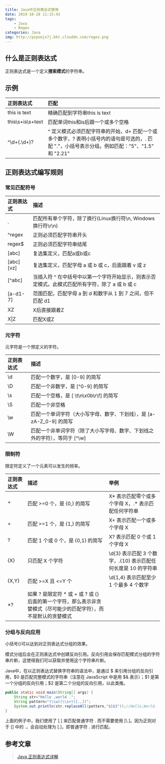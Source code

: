 ```yaml
---
title: Java中正则表达式使用
date: 2019-10-28 11:15:43
tags: 
    - Java
    - Regex
categories: Java
img: http://pzpoejx7j.bkt.clouddn.com/regex.png
---
```

## 什么是正则表达式
正则表达式是一个定义**搜索模式**的字符串。

## 示例

|正则表达式|匹配|
|:-------|:---------------------------|
|this is text|精确匹配到字符串this is text|
|this\s+is\s+text|匹配单词this和is后跟一个或多个空格|
|^\d+(\.\d+)?|^ 定义模式必须匹配字符串的开始，d+ 匹配一个或多个数字，? 表明小括号内的语句是可选的，\. 匹配 "."，小括号表示分组。例如匹配："5"、"1.5" 和 "2.21"|

## 正则表达式编写规则

### 常见匹配符号
|正则表达式|描述|
|:---------|:-------|
|.|匹配所有单个字符，除了换行(Linux换行符\n, Windows换行符\r\n)|
|^regex|正则必须匹配字符串开头|
|regex$|正则必须匹配字符串结尾|
|[abc]|复选集定义，匹配a或b或c|
|[abc][vz]|复选集定义，匹配字母 a 或 b 或 c，后面跟着 v 或 z|
|[^abc]|当插入符 ^ 在中括号中以第一个字符开始显示，则表示否定模式。此模式匹配所有字符，除了 a 或 b 或 c|
|[a-d1-7]|范围匹配，匹配字母 a 到 d 和数字从 1 到 7 之间，但不匹配 d1|
|XZ|X后直接跟着Z|
|X\|Z|匹配X或Z|

### 元字符
元字符是一个预定义的字符。

|正则表达式|描述|
|:---------|:-------|
|\d|匹配一个数字，是 [0-9] 的简写|
|\D|匹配一个非数字，是 [^0-9] 的简写|
|\s	|匹配一个空格，是 [ \t\n\x0b\r\f] 的简写|
|\S	|匹配一个非空格|
|\w	|匹配一个单词字符（大小写字母、数字、下划线），是 [a-zA-Z_0-9] 的简写|
|\W	|匹配一个非单词字符（除了大小写字母、数字、下划线之外的字符），等同于 [^\w]|


### 限制符
限定符定义了一个元素可以发生的频率。

|正则表达式	|描述	|举例|
|:---------|:-------|:--------|
|*	|匹配 >=0 个，是 {0,} 的简写|	X* 表示匹配零个或多个字母 X，.* 表示匹配任何字符串|
|+	|匹配 >=1 个，是 {1,} 的简写|	X+ 表示匹配一个或多个字母 X|
|?	|匹配 1 个或 0 个，是 {0,1} 的简写	|X? 表示匹配 0 个或 1 个字母 X|
|{X}	|只匹配 X 个字符|	\d{3} 表示匹配 3 个数字，.{10} 表示匹配任何长度是 10 的字符串|
|{X,Y}	|匹配 >=X 且 <=Y 个|	\d{1,4} 表示匹配至少 1 个最多 4 个数字|
|*?|	如果 ? 是限定符 * 或 + 或 ? 或 {} 后面的第一个字符，那么表示非贪婪模式（尽可能少的匹配字符），而不是默认的贪婪模式||	

### 分组与反向应用
小括号()可以达到对正则表达式分组的效果。

模式分组后会在正则表达式中创建反向引用。反向引用会保存匹配模式分组的字符串片断，这使得我们可以获取并使用这个字符串片断。

Java中，在以正则表达式替换字符串的语法中，是通过 $ 来引用分组的反向引用，$0 是匹配完整模式的字符串（注意在 JavaScript 中是用 $& 表示）；$1 是第一个分组的反向引用；$2 是第二个分组的反向引用，以此类推。

```java
public static void main(String[] args) {
    String str="Hello ,world .";
    String pattern="(\\w)(\\s+)([.,])";
    System.out.println(str.replaceAll(pattern,"$1$3"));//Hello,World.
}
```
上面的例子中，我们使用了 [.] 来匹配普通字符 . 而不需要使用 [\\.]。因为正则对于 [] 中的 .，会自动处理为 [\.]，即普通字符 . 进行匹配。

## 参考文章
> [Java 正则表达式详解](https://segmentfault.com/a/1190000009162306)

